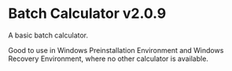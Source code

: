# Batch Calculator v2.0.9
A basic batch calculator.

Good to use in Windows Preinstallation Environment and Windows Recovery Environment, where no other calculator is available.
